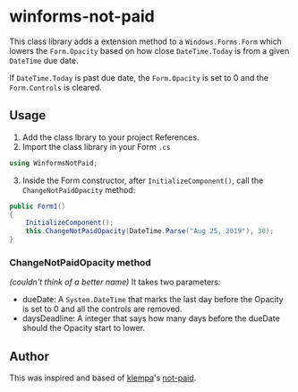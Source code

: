 # winforms-not-paid
This class library adds a extension method to a ``Windows.Forms.Form`` which lowers the ``Form.Opacity`` based on how close 
``DateTime.Today`` is from a given ``DateTime`` due date.

If ``DateTime.Today`` is past due date, the ``Form.Opacity`` is set to 0 and the ``Form.Controls`` is cleared.

## Usage
1. Add the class lbrary to your project References.
2. Import the class library in your Form ``.cs``
```csharp
using WinformsNotPaid;
```
3. Inside the Form constructor, after ``InitializeComponent()``, call the ``ChangeNotPaidOpacity`` method:
```csharp
public Form1()
{
    InitializeComponent();
    this.ChangeNotPaidOpacity(DateTime.Parse("Aug 25, 2019"), 30);
}
```
### ChangeNotPaidOpacity method
*(couldn't think of a better name)*
It takes two parameters:
- dueDate: A ``System.DateTime`` that marks the last day before the Opacity is set to 0 and all the controls are removed.
- daysDeadline: A integer that says how many days before the dueDate should the Opacity start to lower.

## Author
This was inspired and based of [klempa](https://github.com/kleampa)'s [not-paid](https://github.com/kleampa/not-paid).
